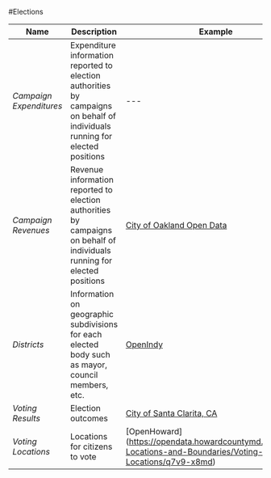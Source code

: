 #Elections

| Name | Description | Example |
| --- | --- | --- |
| *Campaign Expenditures*	| Expenditure information reported to election authorities by campaigns on behalf of individuals running for elected positions | --- |
| *Campaign Revenues* |	Revenue information reported to election authorities by campaigns on behalf of individuals running for elected positions | [City of Oakland Open Data](https://data.oaklandnet.com/dataset/Essentials/uzsp-6qvc) |
| *Districts*	| Information on geographic subdivisions for each elected body such as mayor, council members, etc. | [OpenIndy](http://data.indy.gov/datasets?q=political&sort_by=updated_at) |
| *Voting Results* | Election outcomes | [City of Santa Clarita, CA](https://santaclaritaca.opengov.com/transparency#/7567/query=C5A77F234034A3D4F050EF7D90984086) |
| *Voting Locations* |	Locations for citizens to vote | [OpenHoward] (https://opendata.howardcountymd.gov/Maps-Locations-and-Boundaries/Voting-Locations/q7v9-x8md) |
